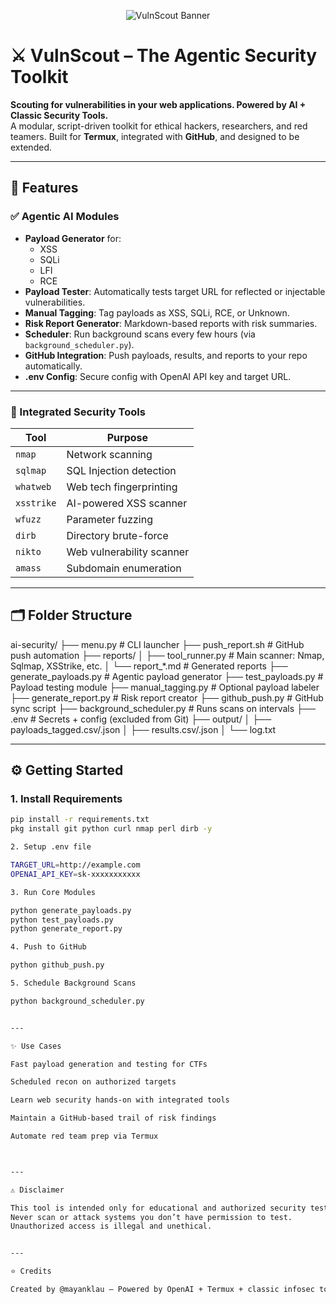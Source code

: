 <p align="center">
  <img src="https://i.imgur.com/GY0RAfW.png" alt="VulnScout Banner" />
</p>

# ⚔️ VulnScout – The Agentic Security Toolkit

**Scouting for vulnerabilities in your web applications. Powered by AI + Classic Security Tools.**  
A modular, script-driven toolkit for ethical hackers, researchers, and red teamers. Built for **Termux**, integrated with **GitHub**, and designed to be extended.

---

## 🚀 Features

### ✅ Agentic AI Modules
- **Payload Generator** for:
  - XSS
  - SQLi
  - LFI
  - RCE
- **Payload Tester**: Automatically tests target URL for reflected or injectable vulnerabilities.
- **Manual Tagging**: Tag payloads as XSS, SQLi, RCE, or Unknown.
- **Risk Report Generator**: Markdown-based reports with risk summaries.
- **Scheduler**: Run background scans every few hours (via `background_scheduler.py`).
- **GitHub Integration**: Push payloads, results, and reports to your repo automatically.
- **.env Config**: Secure config with OpenAI API key and target URL.

---

### 🔧 Integrated Security Tools
| Tool        | Purpose                  |
|-------------|---------------------------|
| `nmap`      | Network scanning          |
| `sqlmap`    | SQL Injection detection   |
| `whatweb`   | Web tech fingerprinting   |
| `xsstrike`  | AI-powered XSS scanner    |
| `wfuzz`     | Parameter fuzzing         |
| `dirb`      | Directory brute-force     |
| `nikto`     | Web vulnerability scanner |
| `amass`     | Subdomain enumeration     |

---

## 🗂️ Folder Structure

ai-security/ ├── menu.py                   # CLI launcher ├── push_report.sh            # GitHub push automation ├── reports/ │   ├── tool_runner.py        # Main scanner: Nmap, Sqlmap, XSStrike, etc. │   └── report_*.md           # Generated reports ├── generate_payloads.py      # Agentic payload generator ├── test_payloads.py          # Payload testing module ├── manual_tagging.py         # Optional payload labeler ├── generate_report.py        # Risk report creator ├── github_push.py            # GitHub sync script ├── background_scheduler.py   # Runs scans on intervals ├── .env                      # Secrets + config (excluded from Git) ├── output/ │   ├── payloads_tagged.csv/.json │   ├── results.csv/.json │   └── log.txt

---

## ⚙️ Getting Started

### 1. Install Requirements
```bash
pip install -r requirements.txt
pkg install git python curl nmap perl dirb -y

2. Setup .env file

TARGET_URL=http://example.com
OPENAI_API_KEY=sk-xxxxxxxxxxx

3. Run Core Modules

python generate_payloads.py
python test_payloads.py
python generate_report.py

4. Push to GitHub

python github_push.py

5. Schedule Background Scans

python background_scheduler.py


---

✨ Use Cases

Fast payload generation and testing for CTFs

Scheduled recon on authorized targets

Learn web security hands-on with integrated tools

Maintain a GitHub-based trail of risk findings

Automate red team prep via Termux



---

⚠️ Disclaimer

This tool is intended only for educational and authorized security testing.
Never scan or attack systems you don’t have permission to test.
Unauthorized access is illegal and unethical.


---

⭐ Credits

Created by @mayanklau — Powered by OpenAI + Termux + classic infosec tools.

